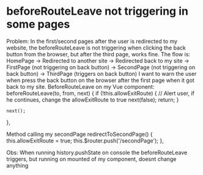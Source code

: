 
# beforeRouteLeave not triggering in some pages

Problem: In the first/second pages after the user is redirected to my website, the beforeRouteLeave is not triggering when clicking the back button from the browser, but after the third page, works fine.
The flow is:
HomePage -> Redirected to another site -> Redirected back to my site -> FirstPage (not triggering on back button) -> SecondPage (not triggering on back button) -> ThirdPage (triggers on back button)
I want to warn the user when press the back button on the browser after the first page when it got back to my site.
BeforeRouteLeave on my Vue component:
 beforeRouteLeave(to, from, next) {
    if (!this.allowExitRoute) {
      // Alert user, if he continues, change the allowExitRoute to true
      next(false);
      return;
    }

    next();
  },

Method calling my secondPage
redirectToSecondPage() {
  this.allowExitRoute = true;
  this.$router.push('/secondPage');
},

Obs: When running history.pushState on console the beforeRouteLeave triggers, but running on mounted of my component, doesnt change anything

        